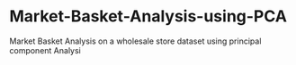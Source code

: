 # Market-Basket-Analysis-using-PCA
Market Basket Analysis on a wholesale store dataset using principal component Analysi
